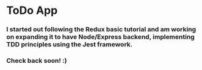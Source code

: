 # ToDo App

### I started out following the Redux basic tutorial and am working on expanding it to have Node/Express backend, implementing TDD principles using the Jest framework.

### Check back soon! :)
